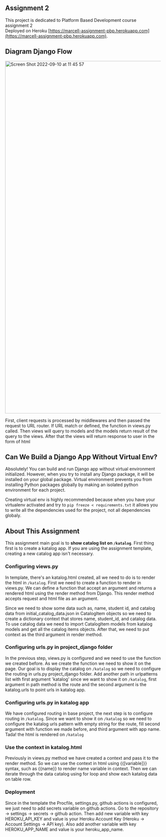 ## Assignment 2

This project is dedicated to Platform Based Development course assignment 2
<br>Deployed on Heroku [https://marcell-assignment-pbp.herokuapp.com](https://marcell-assignment-pbp.herokuapp.com).

## Diagram Django Flow
<img width="1136" alt="Screen Shot 2022-09-10 at 11 45 57" src="https://user-images.githubusercontent.com/51221428/189469316-aceb8dc4-9a23-4c72-9424-6992b9ea74b2.png">

First, client requests is processed by middlewares and then passed the request to URL router. If URL match or defined, the function in views.py called. Then views will query to models and the models return result of the query to the views. After that the views will return response to user in the form of html

## Can We Build a Django App Without Virtual Env?
Absolutely! You can build and run Django app without virtual environment initialized. However, when you try to install any Django package, it will be installed on your global package. Virtual environment prevents you from installing Python packages globally by making an isolated python environment for each project. 

Creating virtual env is highly recommended because when you have your virtualenv activated and try to `pip freeze < requirements.txt` it allows you to write all the dependencies used for the project, not all dependencies globaly. 

## About This Assignment
This assignment main goal is to <b>show catalog list on `/katalog`</b>. First thing first is to create a katalog app. If you are using the assignment template, creating a new catalog app isn't necessary.

### Configuring views.py

In template, there's an katalog.html created, all we need to do is to render the html in `/katalog`. First we need to create a function to render in views.py. We can define a function that accept an argument and returns a rendered html using the render method from Django. This render method accepts request and html file as an argument. 

Since we need to show some data such as, name, student id, and catalog data from initial_catalog_data.json in CatalogItem objects so we need to create a dictionary context that stores name, student_id, and catalog data. To use catalog data we need to import CatalogItem models from katalog models and get all the catalog items objects. After that, we need to put context as the third argument in render method. 

### Configuring urls.py in project_django folder

In the previous step, views.py is configured and we need to use the function we created before. As we create the function we need to show it on the page. Our goal is to display the catalog on `/katalog` so we need to configure the routing in urls.py project_django folder. Add another path in urlpatterns list with first argument 'katalog' since we want to show it on `/katalog`, first argument in path method is the route and the second argument is the katalog.urls to point urls in katalog app. 

### Configuring urls.py in katalog app
We have configured routing in base project, the next step is to configure routing in `/katalog`. Since we want to show it on `/katalog` so we need to configure the katalog urls pattern with empty string for the route, fill second argument with function we made before, and third argument with app name.
Tada! the html is rendered on `/katalog`

### Use the context in katalog.html
Previously in views.py method we have created a context and pass it to the render method. So we can use the context in html using {{[variable]}} syntax, such as {{name}} to render name variable in context. Then we can iterate through the data catalog using for loop and show each katalog data on table row.

### Deployment

Since in the template the Procfile, settings.py, github actions is configured, we just need to add secrets variable on github actions. 
Go to the repository -> settings -> secrets -> github action. Then add new variable with key HEROKU_API_KEY and value is your Heroku Account Key (Heroku -> Account Settings -> API key). Also add another variable with key HEROKU_APP_NAME and value is your heroku_app_name.

